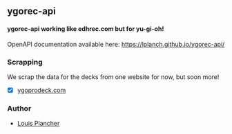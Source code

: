 ## ygorec-api

#### ygorec-api working like edhrec.com but for yu-gi-oh!

OpenAPI documentation available here: https://lplanch.github.io/ygorec-api/<br>

### Scrapping

We scrap the data for the decks from one website for now, but soon more! 
- [x] [ygoprodeck.com](https://ygoprodeck.com/)

### Author

- [Louis Plancher](https://github.com/lplanch)
